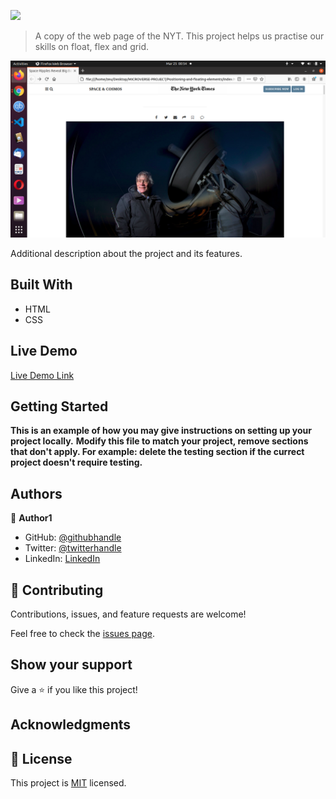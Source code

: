![](https://img.shields.io/badge/Microverse-blueviolet)

> A copy of the web page of the NYT. This project helps us practise our skills on float, flex and grid. 

![screenshot](images/project-screenshot.png)

Additional description about the project and its features.

## Built With

- HTML
- CSS

## Live Demo

[Live Demo Link](https://fondem-jr.github.io/Positioning-and-floating-elements/)


## Getting Started

**This is an example of how you may give instructions on setting up your project locally.**
**Modify this file to match your project, remove sections that don't apply. For example: delete the testing section if the currect project doesn't require testing.**




## Authors

👤 **Author1**

- GitHub: [@githubhandle](https://github.com/Fondem-Jr/)
- Twitter: [@twitterhandle](https://twitter.com/OpportunistZeus)
- LinkedIn: [LinkedIn](https://www.linkedin.com/in/fondem-junior-57484744)

## 🤝 Contributing

Contributions, issues, and feature requests are welcome!

Feel free to check the [issues page](issues/).

## Show your support

Give a ⭐️ if you like this project!

## Acknowledgments



## 📝 License

This project is [MIT](lic.url) licensed.
